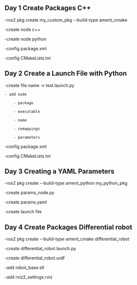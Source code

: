 Day 1
Create Packages C++
-------

-ros2 pkg create my_custom_pkg --build-type ament_cmake

-create node c++

-create node python

-config package.xml

-config CMakeLists.txt

Day 2
Create a Launch File with Python
-------

-create file name -> test.launch.py

    - add node
    
        - package
        
        - executable
        
        - name
        
        - remappings
        
        - parameters

-config package.xml

-config CMakeLists.txt


Day 3
Creating a YAML Parameters
-------

-ros2 pkg create --build-type ament_python my_python_pkg

-create params_node.py

-create params.yaml

-create launch file


Day 4
Create Packages Differential robot
-------

-ros2 pkg create --build-type ament_cmake differential_robot

-create differential_robot.launch.py

-create differential_robot.urdf

-add robot_base.stl

-add rviz2_settings.rviz